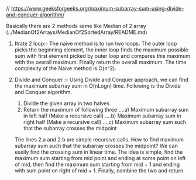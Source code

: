 // https://www.geeksforgeeks.org/maximum-subarray-sum-using-divide-and-conquer-algorithm/
<!-- https://www.youtube.com/watch?v=jnoVtCKECmQ -->

Basically there are 2 methods same like Median of 2 array (../MedianOf2Arrays/MedianOf2SortedArray/README.md)
1. Itrate 2 loop:-
    The naive method is to run two loops. The outer loop picks the beginning element, the inner loop finds the maximum possible sum with first element picked by outer loop and compares this maximum with the overall maximum. Finally return the overall maximum. The time complexity of the Naive method is O(n^2).
2. Divide and Conquer :- 
    Using Divide and Conquer approach, we can find the maximum subarray sum in O(nLogn) time. Following is the Divide and Conquer algorithm.

    1) Divide the given array in two halves
    2) Return the maximum of following three
    ….a) Maximum subarray sum in left half (Make a recursive call)
    ….b) Maximum subarray sum in right half (Make a recursive call)
    ….c) Maximum subarray sum such that the subarray crosses the midpoint

    The lines 2.a and 2.b are simple recursive calls. How to find maximum subarray sum such that the subarray crosses the midpoint? We can easily find the crossing sum in linear time. The idea is simple, find the maximum sum starting from mid point and ending at some point on left of mid, then find the maximum sum starting from mid + 1 and ending with sum point on right of mid + 1. Finally, combine the two and return.
    

